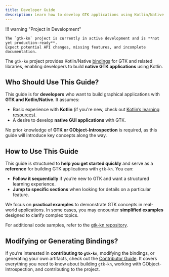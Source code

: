 ```yaml
---
title: Developer Guide
description: Learn how to develop GTK applications using Kotlin/Native with gtk-kn.
---
```


!!! warning "Project in Development"

    The `gtk-kn` project is currently in active development and is **not yet production-ready**.
    Expect potential API changes, missing features, and incomplete documentation.

The `gtk-kn` project provides Kotlin/Native [bindings](bindings/index.md) for GTK and related libraries, enabling
developers to build
**native GTK applications** using Kotlin.

## Who Should Use This Guide?

This guide is for **developers** who want to build graphical applications with **GTK and Kotlin/Native**. It assumes:

- Basic experience with **Kotlin** (if you're new, check
  out [Kotlin’s learning resources](https://kotlinlang.org/docs/learning-materials-overview.html)).
- A desire to develop **native GUI applications** with GTK.

No prior knowledge of **GTK or GObject-Introspection** is required, as this guide will introduce key concepts along the
way.

## How to Use This Guide

This guide is structured to **help you get started quickly** and serve as a **reference** for building GTK applications
with `gtk-kn`. You can:

- **Follow it sequentially** if you’re new to GTK and want a structured learning experience.
- **Jump to specific sections** when looking for details on a particular feature.

We focus on **practical examples** to demonstrate GTK concepts in real-world applications. In some cases, you may
encounter **simplified examples** designed to clarify complex topics.

For additional code samples, refer to
the [gtk-kn repository](https://gitlab.com/gtk-kn/gtk-kn/-/tree/master/samples?ref_type=heads).

## Modifying or Generating Bindings?

If you’re interested in **contributing to `gtk-kn`**, modifying the bindings, or generating your own artifacts, check
out the [Contributor Guide](../contributor-guide/index.md). It covers everything you need to know about building
`gtk-kn`, working with GObject-Introspection, and contributing to the project.
